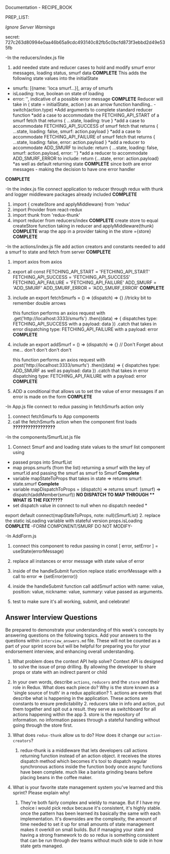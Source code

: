 Documentation - RECIPE_BOOK

PREP_LIST: 

*Ignore Server Warnings* 


secret: 727c263d80994e0aa46b65a9cdc493140c82fb5c0bcfd873f3ebbd2d49e535fb


-In the reducers/index.js file

1. add needed state and reducer cases to hold and modify smurf error messages, loading status, smurf data
**COMPLETE**
 This adds the following state values into the initialState
  - smurfs: [{name: 'loca smurf...}],     array of smurfs
  - isLoading: true,   boolean on state of loading
  - error: '',  indicative of a possible error message
**COMPLETE**
  Reducer will take in ( state = initialState, action ) as an arrow function handling..
  -switch(action.type)
  *Add arguments to complete standard reducer function
  *add a case to accommodate the FETCHING_API_START of a smurf fetch
    that returns { ...state, loading: true }
  *add a case to accommodate FETCHING_API_SUCCESS of smurf fetch
    that returns { ...state, loading: false, smurf: action.payload }
  *add a case to accommodate FETCHING_API_FAILURE of smurf fetch
    that returns { ...state, loading: false, error: action.payload }
  *add a reducer to accommodate ADD_SMURF to include: 
    return { ...state, loading: false, smurf: action.payload, error: ''}
  *add a reducer to accommodate ADD_SMURF_ERROR to include: 
   return {...state, error: action.payload}
  *as well as default returning state
**COMPLETE**
  since both are error messages - making the decision to have one error handler

**COMPLETE**

-In the index.js file
connect application to reducer through redux with thunk and logger middleware packages already included
**COMPLETE**
1. import { createStore and applyMiddleware} from 'redux'
2. import Provider from react-redux
3. import thunk from 'redux-thunk'
4. import reducer from reducers/index 
**COMPLETE**
create store to equal createStore function taking in reducer and applyMiddleware(thunk)
**COMPLETE**
wrap the app in a provider taking in the store ={store}
**COMPLETE**

-In the actions/index.js file
add action creators and constants needed to add a smurf to state and fetch from server
**COMPLETE**

1. import axios from axios
2. export all const
FETCHING_API_START = 'FETCHING_API_START'
FETCHING_API_SUCCESS = 'FETCHING_API_SUCCESS'
FETCHING_API_FAILURE = 'FETCHING_API_FAILURE'
ADD_SMURF = 'ADD_SMURF'
ADD_SMURF_ERROR = 'ADD_SMURF_ERROR'
**COMPLETE**

3. include an export fetchSmurfs = () => (dispatch) => {}     //tricky bit to remember double arrows

    this function performs an axios request with 
    .get('http://localhost:3333/smurfs')
    .then((data) => { 
        dispatches type: FETCHING_API_SUCCESS with a payload: data
    })
    .catch that takes in error dispatching type: FETCHING_API_FAILURE with a payload: error
**COMPLETE**
4. include an export addSmurf = () => (dispatch) => {}        // Don't Forget about me... don't don't don't don't

    this function performs an axios request with 
    .post('http://localhost:3333/smurfs')
    .then((data) => {
        dispatches type: ADD_SMURF as well as payload: data
    })
    .catch that takes in error dispatching type: FETCHING_API_FAILURE with a payload: error
**COMPLETE**
5. ADD a conditional that allows us to set the value of error messages if an error is made on the form
**COMPLETE**

-In App.js file
connect to redux passing in fetchSmurfs action only

1. connect fetchSmurfs to App components
2. call the fetchSmurfs action when the component first loads
**?????????????????**

-In the components/SmurfList.js file

1. Connect Smurf and and loading state values to the smurf list component
 using 
 * passed props into SmurfList
 * map props.smurfs (from the list) returning a smurf with the key of smurf.id and passing the smurf as smurf to Smurf
 **Complete**
 * variable mapStateToProps that takes in state => returns smurf: state.smurf 
 **Complete**
 * variable mapDispatchToProps = (dispatch) => returns smurf: (smurf) => dispatch(addMember(smurf))
 **NO DISPATCH TO MAP THROUGH ** WHAT IS THE FIX?????**
 * set dispatch value in connect to null when no dispatch needed *
  
export default connect(mapStateToProps, note: null)(SmurfList)
2. replace the static isLoading variable with stateful version props.isLoading
**COMPLETE**
-FORM COMPONENT/SMURF DO NOT MODIFY-

-In AddForm.js

1. connect this component to redux passing in 
const [ error, setError ] = useState(errorMessage)
2. replace all instances or error message with state value of error
3. inside of the handleSubmit function replace static errorMessage with a call to error => {setError(error)} 
4. inside the handleSubmit function call addSmurf action with 
name: value,
position: value,
nickname: value,
summary: value passed as arguments. 

5. test to make sure it's all working, submit, and celebrate! 

## Answer Interview Questions

Be prepared to demonstrate your understanding of this week's concepts by answering questions on the following topics. Add your answers to the questions within `interview_answers.md` file. These will not be counted as a part of your sprint score but will be helpful for preparing you for your endorsement interview, and enhancing overall understanding.

1. What problem does the context API help solve?
Context API is designed to solve the issue of prop drilling. By allowing the developer to share props or state with an indirect parent or child

2. In your own words, describe `actions`, `reducers` and the `store` and their role in Redux. What does each piece do? Why is the store known as a 'single source of truth' in a redux application?
        1. actions are events that describe what is happening in the application. These actions are constants to ensure predictability
        2. reducers take in info and action, put them together and spit out a result. they serve as switchboard for all actions happening within the app
        3. store is the repository of information. no information passes through a stateful handling without going through the store first. 
3. What does `redux-thunk` allow us to do? How does it change our `action-creators`?
    1. redux-thunk is a middleware that lets developers call actions returning function instead of an action object. it receives the stores dispatch method which 
    becomes it's tool to dispatch regular synchronous actions inside the function body once async functions have been complete. much like a barista grinding beans before placing beans in the coffee maker. 
4. What is your favorite state management system you've learned and this sprint? Please explain why!
    1.  They're both fairly complex and wieldy to manage. But if I have my choice i would pick redux because it's consistent, it's highly stable. once the pattern has been learned its basically the same with each implementation. It's downsides are the complexity, the amount of time needed to set it up for small amounts of state management makes it overkill on small builds. But if managing your state and having a strong framework to do so redux is something consistent that can be run through dev teams without much side to side in how state gets managed. 







